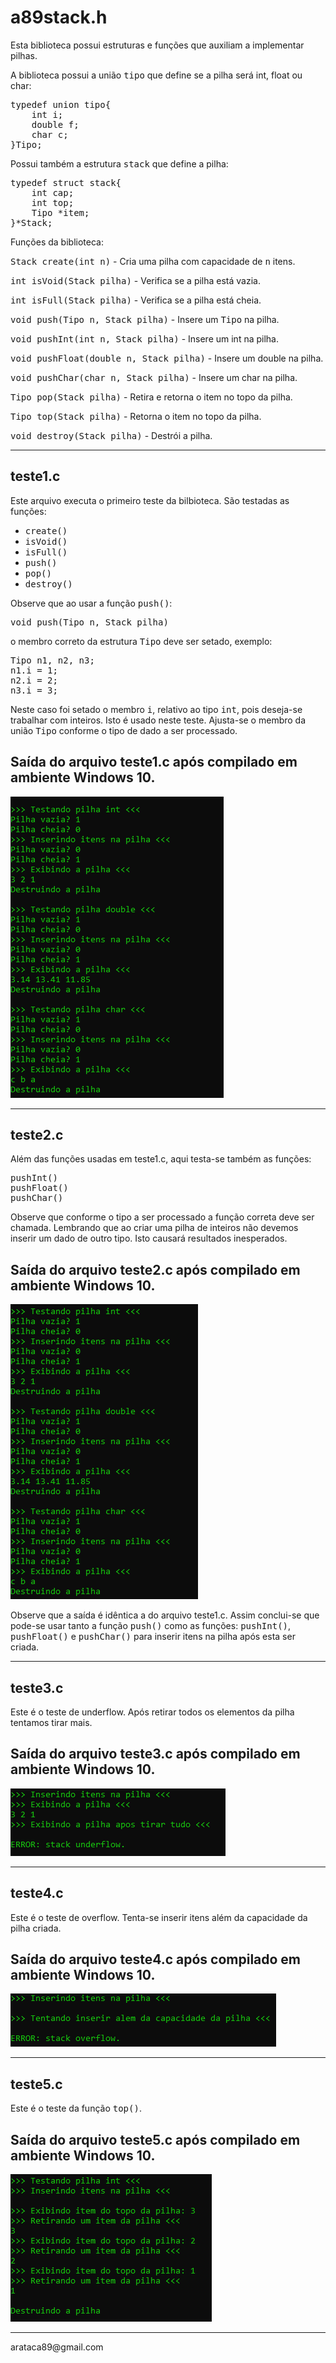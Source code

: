 # a89stack.h
Esta biblioteca possui estruturas e funções que auxiliam a implementar pilhas.

A biblioteca possui a união <tt>tipo</tt> que define se a pilha será int, float ou char:

<pre>
typedef union tipo{
    int i;
    double f;
    char c;
}Tipo;
</pre>

Possui também a estrutura <tt>stack</tt> que define a pilha:

<pre>
typedef struct stack{
    int cap; 
    int top;
    Tipo *item; 
}*Stack;
</pre>

Funções da biblioteca:
<p><tt>Stack create(int n)</tt> - Cria uma pilha com capacidade de <tt>n</tt> itens.   
<p><tt>int isVoid(Stack pilha)</tt> - Verifica se a pilha está vazia.   
<p><tt>int isFull(Stack pilha)</tt> - Verifica se a pilha está cheia.
<p><tt>void push(Tipo n, Stack pilha)</tt> - Insere um <tt>Tipo</tt> na pilha.
<p><tt>void pushInt(int n, Stack pilha)</tt> - Insere um int na pilha.
<p><tt>void pushFloat(double n, Stack pilha)</tt> - Insere um double na pilha.
<p><tt>void pushChar(char n, Stack pilha)</tt> - Insere um char na pilha.
<p><tt>Tipo pop(Stack pilha)</tt> - Retira e retorna o item no topo da pilha.
<p><tt>Tipo top(Stack pilha)</tt> - Retorna o item no topo da pilha.
<p><tt>void destroy(Stack pilha)</tt> - Destrói a pilha.
    
<hr>

## teste1.c

Este arquivo executa o primeiro teste da bilbioteca. São testadas as funções:
- <tt>create()</tt>
- <tt>isVoid()</tt>
- <tt>isFull()</tt>
- <tt>push()</tt>
- <tt>pop()</tt>
- <tt>destroy()</tt>


Observe que ao usar a função <tt>push()</tt>:

<pre>
void push(Tipo n, Stack pilha)
</pre>

o membro correto da estrutura <tt>Tipo</tt> deve ser setado, exemplo:

<pre>
Tipo n1, n2, n3;
n1.i = 1;
n2.i = 2;
n3.i = 3;
</pre>

Neste caso foi setado o membro <tt>i</tt>, relativo ao tipo <tt>int</tt>, pois deseja-se trabalhar com inteiros.
Isto é usado neste teste. Ajusta-se o membro da união <tt>Tipo</tt> conforme o tipo de dado a ser processado. 

## Saída do arquivo teste1.c após compilado em ambiente Windows 10.

<img src="https://github.com/arataca89/C/blob/main/a89stack/teste1.PNG">

<hr>

## teste2.c

Além das funções usadas em teste1.c, aqui testa-se também as funções:

<pre>
pushInt()
pushFloat()
pushChar()
</pre>

Observe que conforme o tipo a ser processado a função correta deve ser chamada. Lembrando que ao criar uma pilha de inteiros não devemos inserir um dado de outro tipo. Isto causará resultados inesperados.

## Saída do arquivo teste2.c após compilado em ambiente Windows 10.

<img src="https://github.com/arataca89/C/blob/main/a89stack/teste2.PNG">

Observe que a saída é idêntica a do arquivo teste1.c. Assim conclui-se que pode-se usar tanto a função <tt>push()</tt> como as funções: <tt>pushInt()</tt>, <tt>pushFloat()</tt> e <tt>pushChar()</tt> para inserir itens na pilha após esta ser criada.

<hr>

## teste3.c
Este é o teste de underflow. Após retirar todos os elementos da pilha tentamos tirar mais.

## Saída do arquivo teste3.c após compilado em ambiente Windows 10.

<img src="https://github.com/arataca89/C/blob/main/a89stack/teste3.PNG">

<hr>

## teste4.c
Este é o teste de overflow. Tenta-se inserir itens além da capacidade da pilha criada.

## Saída do arquivo teste4.c após compilado em ambiente Windows 10.

<img src="https://github.com/arataca89/C/blob/main/a89stack/teste4.PNG">

<hr>

## teste5.c
Este é o teste da função <tt>top()</tt>.
## Saída do arquivo teste5.c após compilado em ambiente Windows 10.
<img src="https://github.com/arataca89/C/blob/main/a89stack/teste5.PNG">

<hr>
arataca89@gmail.com
<p>
